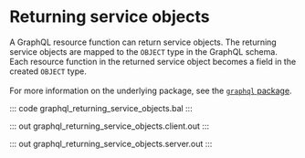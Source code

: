 # Returning service objects

A GraphQL resource function can return service objects. The returning
service objects are mapped to the `OBJECT` type in the GraphQL schema. Each
resource function in the returned service object becomes a field in the
created `OBJECT` type.<br/><br/>
For more information on the underlying package, see the
[`graphql` package](https://docs.central.ballerina.io/ballerina/graphql/latest/).

::: code graphql_returning_service_objects.bal :::

::: out graphql_returning_service_objects.client.out :::

::: out graphql_returning_service_objects.server.out :::